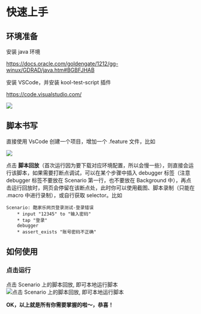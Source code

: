 # 快速上手

## 环境准备

安装 java 环境

https://docs.oracle.com/goldengate/1212/gg-winux/GDRAD/java.htm#BGBFJHAB

安装 VSCode，并安装 kool-test-script 插件

https://code.visualstudio.com/

![](https://qhstaticssl.kujiale.com/newt/165/image/png/1620440762840/48F1331DE7F02091AC40A183B083DF95.png)

## 脚本书写

直接使用 VsCode 创建一个项目，增加一个 .feature 文件，比如

![](https://qhstaticssl.kujiale.com/newt/165/image/png/1622002840249/4AE5969D5EED7EFA47ADEB680012B7C8.png)

点击 **脚本回放**（首次运行因为要下载对应环境配置，所以会慢一些），则直接会运行该脚本，如果需要打断点调试，可以在某个步骤中插入 debugger 标签（注意 debugger 标签不要放在 Scenario 第一行，也不要放在 Background 中），再点击运行回放时，网页会停留在该断点处，此时你可以使用截图、脚本录制（只能在 .macro 中进行录制），或自行获取 selector。比如

```gherkin
Scenario: 酷家乐网页登录测试-登录错误
    * input "12345" to "输入密码"
    * tap "登录"
    debugger
    * assert_exists "账号密码不正确"
```

## 如何使用

### 点击运行

点击 Scenario 上的脚本回放, 即可本地运行脚本
![点击 Scenario 上的脚本回放, 即可本地运行脚本](https://qhstaticssl.kujiale.com/newt/101463/image/gif/1629354969058/BB28C2760BCC721930E6DA4D7228B0EB.gif)

**OK，以上就是所有你需要掌握的啦～，恭喜！**
